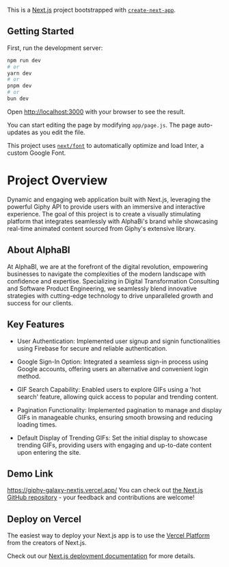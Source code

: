 This is a [Next.js](https://nextjs.org/) project bootstrapped with [`create-next-app`](https://github.com/vercel/next.js/tree/canary/packages/create-next-app).

## Getting Started

First, run the development server:

```bash
npm run dev
# or
yarn dev
# or
pnpm dev
# or
bun dev
```

Open [http://localhost:3000](http://localhost:3000) with your browser to see the result.

You can start editing the page by modifying `app/page.js`. The page auto-updates as you edit the file.

This project uses [`next/font`](https://nextjs.org/docs/basic-features/font-optimization) to automatically optimize and load Inter, a custom Google Font.


# Project Overview

Dynamic and engaging web application built with Next.js, leveraging the powerful Giphy API to provide users with an immersive and interactive experience. The goal of this project is to create a visually stimulating platform that integrates seamlessly with AlphaBi's brand while showcasing real-time animated content sourced from Giphy's extensive library.


## About AlphaBI
At AlphaBI, we are at the forefront of the digital revolution, empowering businesses to navigate the complexities of the modern landscape with confidence and expertise. Specializing in Digital Transformation Consulting and Software Product Engineering, we seamlessly blend innovative strategies with cutting-edge technology to drive unparalleled growth and success for our clients.
## Key Features
- User Authentication: Implemented user signup and signin functionalities using Firebase for secure and reliable authentication.

- Google Sign-In Option: Integrated a seamless sign-in process using Google accounts, offering users an alternative and convenient login method.

- GIF Search Capability: Enabled users to explore GIFs using a 'hot search' feature, allowing quick access to popular and trending content.

- Pagination Functionality: Implemented pagination to manage and display GIFs in manageable chunks, ensuring smooth browsing and reducing loading times.

- Default Display of Trending GIFs: Set the initial display to showcase trending GIFs, providing users with engaging and up-to-date content upon entering the site.
## Demo Link
https://giphy-galaxy-nextjs.vercel.app/
You can check out [the Next.js GitHub repository](https://github.com/vercel/next.js/) - your feedback and contributions are welcome!

## Deploy on Vercel

The easiest way to deploy your Next.js app is to use the [Vercel Platform](https://vercel.com/new?utm_medium=default-template&filter=next.js&utm_source=create-next-app&utm_campaign=create-next-app-readme) from the creators of Next.js.

Check out our [Next.js deployment documentation](https://nextjs.org/docs/deployment) for more details.
